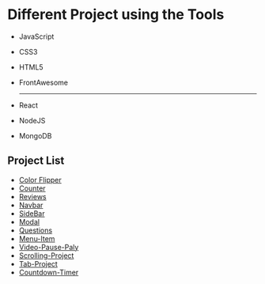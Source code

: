 # Different Project using the Tools

- JavaScript
- CSS3
- HTML5
- FrontAwesome

  ***

- React
- NodeJS
- MongoDB

## Project List

- [Color Flipper](https://arifur-ra.github.io/MyProject/03_colorFliper/index.html)
- [Counter](https://arifur-ra.github.io/MyProject/04_counter/index.html)
- [Reviews](https://arifur-ra.github.io/MyProject/05_reviews/index.html)
- [Navbar](https://arifur-ra.github.io/MyProject/06_navbar/index.html)
- [SideBar](https://arifur-ra.github.io/MyProject/07_sidebar/index.html)
- [Modal](https://arifur-ra.github.io/MyProject/08_modal/index.html)
- [Questions](https://arifur-ra.github.io/MyProject/09_questions-project/index.html)
- [Menu-Item](https://arifur-ra.github.io/MyProject/10_menu-item/index.html)
- [Video-Pause-Paly](https://arifur-ra.github.io/MyProject/03_colorFliper/index.html)
- [Scrolling-Project](https://arifur-ra.github.io/MyProject/12_scroll-project/index.html)
- [Tab-Project](https://arifur-ra.github.io/MyProject/13_Tab-Project/index.html)
- [Countdown-Timer](https://arifur-ra.github.io/MyProject/14_countdown-project/index.html)
